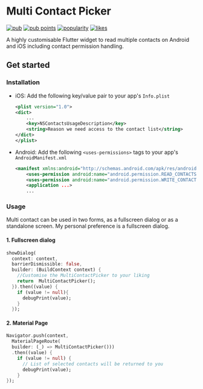 # Multi Contact Picker

[![pub](https://img.shields.io/pub/v/flutter_contacts?label=version)](https://pub.dev/packages/multi_contact_picker)
[![pub points](https://img.shields.io/pub/points/flutter_contacts)](https://pub.dev/packages/multi_contact_picker/score)
[![popularity](https://img.shields.io/pub/popularity/flutter_contacts)](https://pub.dev/packages/multi_contact_picker/score)
[![likes](https://img.shields.io/pub/likes/flutter_contacts)](https://pub.dev/packages/multi_contact_picker/score)

A highly customisable Flutter widget to read multiple contacts on Android and iOS including contact permission handling.

## Get started

### Installation

- iOS: Add the following key/value pair to your app's `Info.plist`
    ```xml
    <plist version="1.0">
    <dict>
        ...
        <key>NSContactsUsageDescription</key>
        <string>Reason we need access to the contact list</string>
    </dict>
    </plist>
    ```
- Android: Add the following `<uses-permissions>` tags to your app's `AndroidManifest.xml`
    ```xml
    <manifest xmlns:android="http://schemas.android.com/apk/res/android" ...>
        <uses-permission android:name="android.permission.READ_CONTACTS"/>
        <uses-permission android:name="android.permission.WRITE_CONTACTS"/>
        <application ...>
        ...
    ```

### Usage

Multi contact can be used in two forms, as a fullscreen dialog or as a standalone screen. My personal preference is a fullscreen dialog.

#### 1. Fullscreen dialog
```dart
showDialog(
  context: context,
  barrierDismissible: false,
  builder: (BuildContext context) {
    //Customise the MultiContactPicker to your liking
    return  MultiContactPicker();
  }).then((value) {
    if (value != null){
      debugPrint(value);
    }
  });

```

#### 2. Material Page 
```dart
Navigator.push(context,
  MaterialPageRoute(
  builder: (_) => MultiContactPicker()))
  .then((value) {
    if (value != null) {
      // List of selected contacts will be returned to you
      debugPrint(value);
    }
});

```

